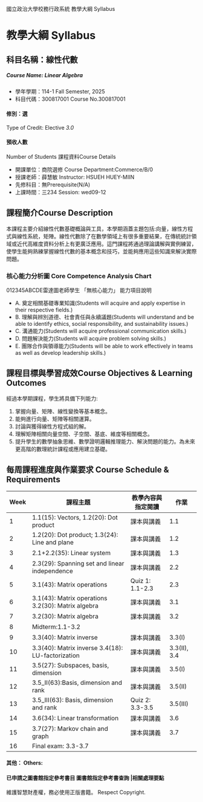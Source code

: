 國立政治大學校務行政系統 教學大綱 Syllabus
# 教學大綱 Syllabus
##  科目名稱：線性代數
#####  Course Name: Linear Algebra
  * 學年學期：114-1 Fall Semester, 2025 
  * 科目代碼：300817001 Course No.300817001
#### 修別：選
Type of Credit: Elective 
_3.0_
#### 預收人數
Number of Students
課程資料Course Details
  * 開課單位：商院選修 Course Department:Commerce/B/0 
  * 授課老師：薛慧敏 Instructor: HSUEH HUEY-MIIN 
  * 先修科目：無Prerequisite(N/A)
  * 上課時間：三234 Session: wed09-12
##  課程簡介Course Description
本課程主要介紹線性代數基礎概論與工具，本學期涵蓋主題包括:向量，線性方程式與線性系統，矩陣。線性代數除了在數學領域上有很多重要結果，在傳統統計領域或近代高維度資料分析上有更廣泛應用。這門課程將通過理論講解與實例練習，使學生能夠熟練掌握線性代數的基本概念和技巧，並能夠應用這些知識來解決實際問題。
###  核心能力分析圖 Core Competence Analysis Chart
012345ABCDE雷達圖老師學生
「無核心能力」 
能力項目說明
  * A. 奠定相關基礎專業知識(Students will acquire and apply expertise in their respective fields.)
  * B. 理解與辨別道德、社會責任與永續議題(Students will understand and be able to identify ethics, social responsibility, and sustainability issues.)
  * C. 溝通能力(Students will acquire professional communication skills.)
  * D. 問題解決能力(Students will acquire problem solving skills.)
  * E. 團隊合作與領導能力(Students will be able to work effectively in teams as well as develop leadership skills.)
##  課程目標與學習成效Course Objectives & Learning Outcomes 
經過本學期課程，學生將具備下列能力:
  1. 掌握向量、矩陣、線性變換等基本概念。
  2. 能夠進行向量、矩陣等相關運算。
  3. 討論與獲得線性方程式組的解。
  4. 理解矩陣相關向量空間、子空間、基底、維度等相關概念。
  5. 提升學生的數學抽象思維、數學證明邏輯推理能力、解決問題的能力。為未來更高階的數理統計課程或應用建立基礎。
##  每周課程進度與作業要求 Course Schedule & Requirements
Week |  課程主題 |  教學內容與指定閱讀 |  作業  
---|---|---|---  
1 |  1.1(15): Vectors, 1.2(20): Dot product |  課本與講義 |  1.1  
2 |  1.2(20): Dot product; 1.3(24): Line and plane |  課本與講義 |  1.2  
3 |  2.1+2.2(35): Linear system | 課本與講義 |  1.3  
4 |  2.3(29): Spanning set and linear independence | 課本與講義 |  2.2  
5 |  3.1(43): Matrix operations |  Quiz 1: 1.1-2.3 |  2.3  
6 |  3.1(43): Matrix operations 3.2(30): Matrix algebra |  課本與講義 |  3.1  
7 |  3.2(30): Matrix algebra |  課本與講義 |  3.2  
8 |  Midterm:1.1-3.2 |  |   
9 |  3.3(40): Matrix inverse |  課本與講義 |  3.3(I)  
10 |  3.3(40): Matrix inverse 3.4(18): LU-factorization |  課本與講義 |  3.3(II), 3.4  
11 |  3.5(27): Subspaces, basis, dimension |  課本與講義 |  3.5(I)  
12 |  3.5_II(63):Basis, dimension and rank |  課本與講義 |  3.5(II)  
13 |  3.5_III(63): Basis, dimension and rank |  Quiz 2: 3.3-3.5 |  3.5(III)  
14 |  3.6(34): Linear transformation |  課本與講義 |  3.6  
15 |  3.7(27): Markov chain and graph |  課本與講義 |  3.7  
16 |  Final exam: 3.3-3.7 |  |   
####  其他： Others:
####  已申請之圖書館指定參考書目  圖書館指定參考書查詢 |相關處理要點
維護智慧財產權，務必使用正版書籍。 Respect Copyright.